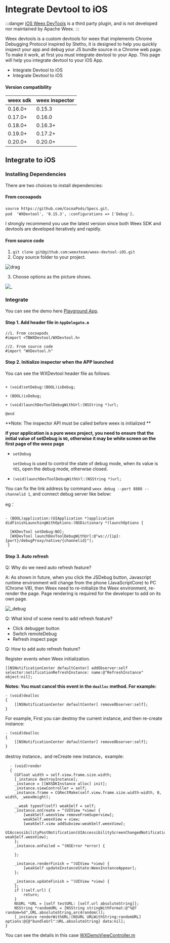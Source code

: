 # Integrate Devtool to iOS

:::danger
[iOS Weex DevTools](https://github.com/weexteam/weex-devtool-iOS) is a third party plugin, and is not developed nor maintained by Apache Weex.
:::

Weex devtools is a custom devtools for weex that implements Chrome Debugging Protocol inspired by Stetho, it is designed to help you quickly inspect your app and debug your JS bundle source in a Chrome web page. To make it work, at first you must integrate devtool to your App. This page will help you integrate devtool to your iOS App.

- Integrate Devtool to iOS
- Integrate Devtool to iOS


#### Version compatibility

| weex sdk | weex inspector |
|----------|----------------|
| 0.16.0+  | 0.15.3         |
| 0.17.0+  | 0.16.0         |
| 0.18.0+  | 0.16.3+ |
| 0.19.0+  | 0.17.2+        |
| 0.20.0+  | 0.20.0+ |


## Integrate to iOS

### Installing Dependencies

There are two choices to install dependencies:

#### From cocoapods

```
source https://github.com/CocoaPods/Specs.git，
pod  'WXDevtool', '0.15.3', :configurations => ['Debug']，
```

I strongly recommend you use the latest version since both Weex SDK and devtools are developed iteratively and rapidly.

#### From source code

1. `git clone git@github.com:weexteam/weex-devtool-iOS.git`
2. Copy source folder to your project.

  ![drag](http://img.alicdn.com/tps/TB1MXjjNXXXXXXlXpXXXXXXXXXX-795-326.png)

3. Choose options as the picture shows.

  ![_](http://img.alicdn.com/tps/TB1A518NXXXXXbZXFXXXXXXXXXX-642-154.png)

### Integrate

You can see the demo here [Playground App](https://github.com/weexteam/weex-devtool-iOS/blob/master/playground/WeexDemo/WXDemoViewController.m).

#### Step 1. Add header file in `AppDelegate.m`

```
//1. From cocoapods
#import <TBWXDevtool/WXDevtool.h>

//2. From source code
#import "WXDevtool.h"
```

#### Step 2. Initialize inspector when the APP launched

You can see the WXDevtool header file as follows:

```object-c

+ (void)setDebug:(BOOL)isDebug;

+ (BOOL)isDebug;

+ (void)launchDevToolDebugWithUrl:(NSString *)url;

@end
```

**Note: The inspector API must be called before weex is initialized **

**if your application is a pure weex project, you need to ensure that the initial value of setDebug is `NO`, otherwise it may be white screen on the first page of the weex page**

- `setDebug`

  `setDebug` is used to control the state of debug mode, when its value is `YES`, open the debug mode, otherwise closed.

- `(void)launchDevToolDebugWithUrl:(NSString *)url;`


You can fix the link address by command `weex debug --port 8888 --channelid 1`, and connect debug server like below:

eg：

```object-c

- (BOOL)application:(UIApplication *)application didFinishLaunchingWithOptions:(NSDictionary *)launchOptions {
 
  [WXDevTool setDebug:NO]; 
  [WXDevTool launchDevToolDebugWithUrl:@"ws://{ip}:{port}/debugProxy/native/{channelid}"]; 
 }
```

#### Step 3. Auto refresh

Q: Why do we need auto refresh feature?

A: As shown in future, when you click the JSDebug button, Javascript runtime environment will change from the phone (JavaScriptCore) to PC (Chrome V8), then Weex need to re-initialize the Weex environment, re-render the page. Page rendering is required for the developer to add on its own page.

![_debug](https://img.alicdn.com/tfs/TB17AF4JkPoK1RjSZKbXXX1IXXa-1302-390.png)

Q: What kind of scene need to add refresh feature?

- Click debugger button
- Switch remoteDebug
- Refresh inspect page

Q: How to add auto refresh feature?

Register events when Weex initialization.

```object-c
[[NSNotificationCenter defaultCenter] addObserver:self selector:notificationRefreshInstance: name:@"RefreshInstance" object:nil];
```

**Notes: You must cancel this event in the `dealloc` method. For example:**

```
- (void)dealloc
{
    [[NSNotificationCenter defaultCenter] removeObserver:self];
}
```

For example, First you can destroy the current instance, and then re-create instance:


```
- (void)dealloc
{
    [[NSNotificationCenter defaultCenter] removeObserver:self];
}
```

destroy instance，and reCreate new instance，example:

```
  - (void)render
  {
    CGFloat width = self.view.frame.size.width;
    [_instance destroyInstance];
    _instance = [[WXSDKInstance alloc] init];
    _instance.viewController = self;
    _instance.frame = CGRectMake(self.view.frame.size.width-width, 0, width, _weexHeight);

    __weak typeof(self) weakSelf = self;
    _instance.onCreate = ^(UIView *view) {
        [weakSelf.weexView removeFromSuperview];
        weakSelf.weexView = view;
        [weakSelf.view addSubview:weakSelf.weexView];
        UIAccessibilityPostNotification(UIAccessibilityScreenChangedNotification,  weakSelf.weexView);
    };
    _instance.onFailed = ^(NSError *error) {

    };

    _instance.renderFinish = ^(UIView *view) {
        [weakSelf updateInstanceState:WeexInstanceAppear];
    };

    _instance.updateFinish = ^(UIView *view) {
    };
    if (!self.url) {
        return;
    }
    NSURL *URL = [self testURL: [self.url absoluteString]];
    NSString *randomURL = [NSString stringWithFormat:@"%@?random=%d",URL.absoluteString,arc4random()];
    [_instance renderWithURL:[NSURL URLWithString:randomURL] options:@{@"bundleUrl":URL.absoluteString} data:nil];
}
```

You can see the details in this case [WXDemoViewController.m](https://github.com/weexteam/weex-devtool-iOS/blob/master/Devtools/playground/WeexDemo/WXDemoViewController.m)